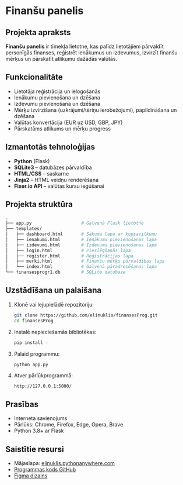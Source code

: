
# Finanšu panelis

## Projekta apraksts
**Finanšu panelis** ir tīmekļa lietotne, kas palīdz lietotājiem pārvaldīt personīgās finanses, reģistrēt ienākumus un izdevumus, izvirzīt finanšu mērķus un pārskatīt atlikumu dažādās valūtās.

## Funkcionalitāte

- Lietotāja reģistrācija un ielogošanās
- Ienākumu pievienošana un dzēšana
- Izdevumu pievienošana un dzēšana
- Mērķu izvirzīšana (uzkrājumi/tēriņu ierobežojumi), papildināšana un dzēšana
- Valūtas konvertācija (EUR uz USD, GBP, JPY)
- Pārskatāms atlikums un mērķu progress

## Izmantotās tehnoloģijas

- **Python** (Flask)
- **SQLite3** – datubāzes pārvaldība
- **HTML/CSS** – saskarne
- **Jinja2** – HTML veidņu renderēšana
- **Fixer.io API** – valūtas kursu iegūšanai

## Projekta struktūra

```bash
.
├── app.py                   # Galvenā Flask lietotne
├── templates/
│   ├── dashboard.html       # Sākuma lapa ar kopsavilkumu
│   ├── ienakumi.html        # Ienākumu pievienošanas lapa
│   ├── izdevumi.html        # Izdevumu pievienošanas lapa
│   ├── login.html           # Pieslēgšanās lapa
│   ├── register.html        # Reģistrācijas lapa
│   ├── merki.html           # Finanšu mērķu pārvaldības lapa
│   └── index.html           # Galvenā pāradresēšanas lapa
└── finansesprogr1.db        # SQLite datubāze
```

## Uzstādīšana un palaišana

1. Klonē vai lejupielādē repozitoriju:
   ```bash
   git clone https://github.com/elinuklis/finansesProg.git
   cd finansesProg
   ```

2. Instalē nepieciešamās bibliotēkas:
   ```bash
   pip install -
   ```

3. Palaid programmu:
   ```bash
   python app.py
   ```

4. Atver pārlūkprogrammā:
   ```
   http://127.0.0.1:5000/
   ```

## Prasības

- Interneta savienojums 
- Pārlūks: Chrome, Firefox, Edge, Opera, Brave
- Python 3.8+ ar Flask


## Saistītie resursi

- Mājaslapa: [elinuklis.pythonanywhere.com](https://elinuklis.pythonanywhere.com)
- [Programmas kods GitHub](https://github.com/elinuklis/finansesProg)
- [Figma dizains](https://www.figma.com/design/KgTjd6dKwbpQCh9ohAzZCs/finanseskkas?node-id=4-70)
